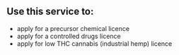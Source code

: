 ## Use this service to:

- apply for a precursor chemical licence
- apply for a controlled drugs licence
- apply for low THC cannabis (industrial hemp) licence
